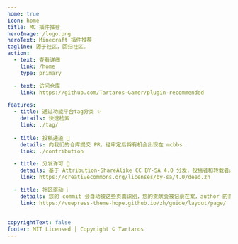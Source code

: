 ```yaml
---
home: true
icon: home
title: MC 插件推荐
heroImage: /logo.png
heroText: Minecraft 插件推荐
tagline: 源于社区，回归社区。
action:
  - text: 查看详细
    link: /home
    type: primary

  - text: 访问仓库
    link: https://github.com/Tartaros-Gamer/plugin-recommended

features:
  - title: 通过功能平台tag分类 ✨
    details: 快速检索
    link: ./tag/
	
  - title: 投稿通道 📝
    details: 向我们的仓库提交 PR，经审定后将有机会出现在 mcbbs
    link: ./contribution

  - title: 分发许可 💬
    details: 基于 Attribution-ShareAlike CC BY-SA 4.0 分发，投稿者和转载者必看。
    link: https://creativecommons.org/licenses/by-sa/4.0/deed.zh

  - title: 社区驱动 ℹ
    details: 您的 commit 会自动被这些页面识别，您的贡献会被记录在案，author 的首字段也允许添加作者。
    link: https://vuepress-theme-hope.github.io/zh/guide/layout/page/
	
  
copyrightText: false
footer: MIT Licensed | Copyright © Tartaros
---
```

